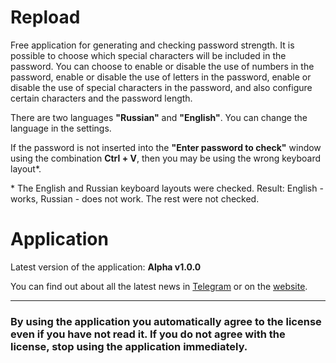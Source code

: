 # Repload
Free application for generating and checking password strength. It is possible to choose which special characters will be included in the password. You can choose to enable or disable the use of numbers in the password, enable or disable the use of letters in the password, enable or disable the use of special characters in the password, and also configure certain characters and the password length.

There are two languages **​​"Russian"** and **"English"**. You can change the language in the settings.

If the password is not inserted into the **"Enter password to check"** window using the combination ****Ctrl + V****, then you may be using the wrong keyboard layout*.

\* The English and Russian keyboard layouts were checked. Result: English - works, Russian - does not work. The rest were not checked.

# Application
Latest version of the application: **Alpha v1.0.0**

You can find out about all the latest news in [Telegram](https://t.me/thequat) or on the [website](https://quat.ct.ws/en/).

---

### By using the application you automatically agree to the license even if you have not read it. If you do not agree with the license, stop using the application immediately.

